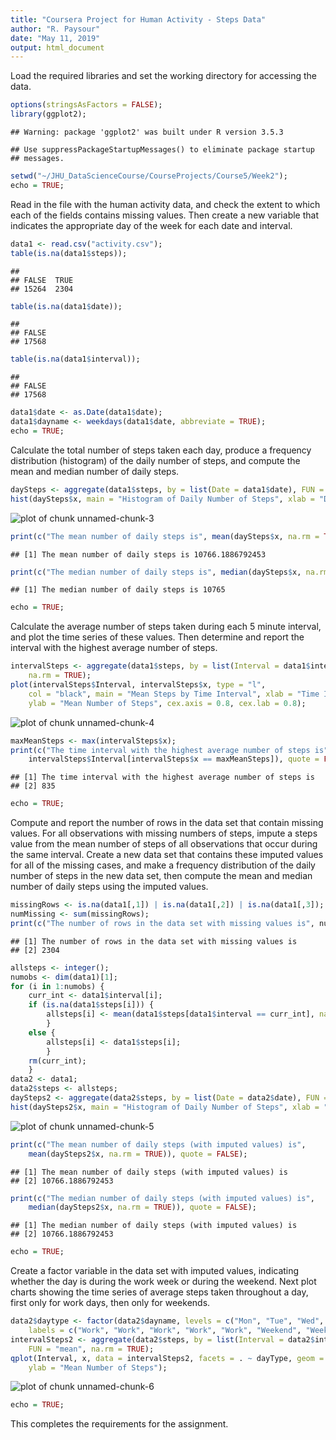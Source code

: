 ```yaml
---
title: "Coursera Project for Human Activity - Steps Data"
author: "R. Paysour"
date: "May 11, 2019"
output: html_document
---
```


Load the required libraries and set the working directory for accessing the data.


```r
options(stringsAsFactors = FALSE);
library(ggplot2);
```

```
## Warning: package 'ggplot2' was built under R version 3.5.3
```

```
## Use suppressPackageStartupMessages() to eliminate package startup
## messages.
```

```r
setwd("~/JHU_DataScienceCourse/CourseProjects/Course5/Week2");
echo = TRUE;
```

Read in the file with the human activity data, and check the extent to which each of the fields contains missing values.  Then create a new variable that indicates the appropriate day of the week for each date and interval.


```r
data1 <- read.csv("activity.csv");
table(is.na(data1$steps));
```

```
## 
## FALSE  TRUE 
## 15264  2304
```

```r
table(is.na(data1$date));
```

```
## 
## FALSE 
## 17568
```

```r
table(is.na(data1$interval));
```

```
## 
## FALSE 
## 17568
```

```r
data1$date <- as.Date(data1$date);
data1$dayname <- weekdays(data1$date, abbreviate = TRUE);
echo = TRUE;
```

Calculate the total number of steps taken each day, produce a frequency distribution (histogram) of the	daily number of steps, and compute the mean and median number of daily steps.


```r
daySteps <- aggregate(data1$steps, by = list(Date = data1$date), FUN = "sum");
hist(daySteps$x, main = "Histogram of Daily Number of Steps", xlab = "Daily Steps", plot = TRUE);
```

![plot of chunk unnamed-chunk-3](figure/unnamed-chunk-3-1.png)

```r
print(c("The mean number of daily steps is", mean(daySteps$x, na.rm = TRUE)), quote = FALSE);
```

```
## [1] The mean number of daily steps is 10766.1886792453
```

```r
print(c("The median number of daily steps is", median(daySteps$x, na.rm = TRUE)), quote = FALSE);
```

```
## [1] The median number of daily steps is 10765
```

```r
echo = TRUE;
```

Calculate the average number of steps taken during each 5 minute interval, and plot the time series of these values. Then determine and report the interval with the highest average number of steps.


```r
intervalSteps <- aggregate(data1$steps, by = list(Interval = data1$interval), FUN = "mean", 
	na.rm = TRUE);
plot(intervalSteps$Interval, intervalSteps$x, type = "l", 
	col = "black", main = "Mean Steps by Time Interval", xlab = "Time Interval",
	ylab = "Mean Number of Steps", cex.axis = 0.8, cex.lab = 0.8);
```

![plot of chunk unnamed-chunk-4](figure/unnamed-chunk-4-1.png)

```r
maxMeanSteps <- max(intervalSteps$x);
print(c("The time interval with the highest average number of steps is", 
	intervalSteps$Interval[intervalSteps$x == maxMeanSteps]), quote = FALSE);
```

```
## [1] The time interval with the highest average number of steps is
## [2] 835
```

```r
echo = TRUE;
```

Compute and report the number of rows in the data set that contain missing values.  For all observations with missing numbers of steps, impute a steps value from the mean number of steps of all observations that occur during the same interval.  Create a new data set that contains these imputed values for all of the missing cases, and make a frequency distribution of the daily number of steps in the new data set, then compute the mean and median number of daily steps using the imputed values.


```r
missingRows <- is.na(data1[,1]) | is.na(data1[,2]) | is.na(data1[,3]);
numMissing <- sum(missingRows);
print(c("The number of rows in the data set with missing values is", numMissing), quote = FALSE);
```

```
## [1] The number of rows in the data set with missing values is
## [2] 2304
```

```r
allsteps <- integer();
numobs <- dim(data1)[1];
for (i in 1:numobs) {
	curr_int <- data1$interval[i];
	if (is.na(data1$steps[i])) {
		allsteps[i] <- mean(data1$steps[data1$interval == curr_int], na.rm = TRUE);
		}
	else {
		allsteps[i] <- data1$steps[i];
		}
	rm(curr_int);
	}
data2 <- data1;
data2$steps <- allsteps;
daySteps2 <- aggregate(data2$steps, by = list(Date = data2$date), FUN = "sum");
hist(daySteps2$x, main = "Histogram of Daily Number of Steps", xlab = "Daily Steps", plot = TRUE);
```

![plot of chunk unnamed-chunk-5](figure/unnamed-chunk-5-1.png)

```r
print(c("The mean number of daily steps (with imputed values) is",
	mean(daySteps2$x, na.rm = TRUE)), quote = FALSE);
```

```
## [1] The mean number of daily steps (with imputed values) is
## [2] 10766.1886792453
```

```r
print(c("The median number of daily steps (with imputed values) is",
	median(daySteps2$x, na.rm = TRUE)), quote = FALSE);
```

```
## [1] The median number of daily steps (with imputed values) is
## [2] 10766.1886792453
```

```r
echo = TRUE;
```

Create a factor variable in the data set with imputed values, indicating whether the day is during the	work week or during the weekend.  Next plot charts showing the time series of average steps taken throughout a day, first only for work days, then only for weekends.


```r
data2$daytype <- factor(data2$dayname, levels = c("Mon", "Tue", "Wed", "Thu", "Fri", "Sat", "Sun"),
	labels = c("Work", "Work", "Work", "Work", "Work", "Weekend", "Weekend"));	
intervalSteps2 <- aggregate(data2$steps, by = list(Interval = data2$interval, dayType = data2$daytype),
	FUN = "mean", na.rm = TRUE);
qplot(Interval, x, data = intervalSteps2, facets = . ~ dayType, geom = "line", 
	ylab = "Mean Number of Steps");
```

![plot of chunk unnamed-chunk-6](figure/unnamed-chunk-6-1.png)

```r
echo = TRUE;
```
This completes the requirements for the assignment.
